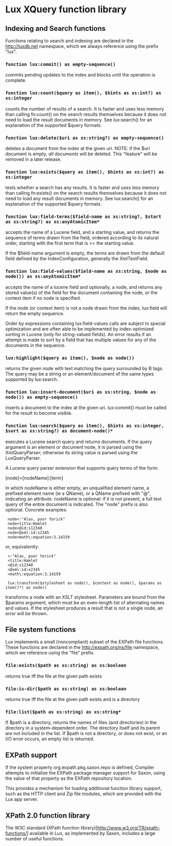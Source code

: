 # Lux XQuery function library #

## Indexing and Search functions ##

Functions relating to search and indexing are declared in the
http://luxdb.net namespace, which we always reference using the prefix
"lux".

### `function lux:commit() as empty-sequence()` ###

commits pending updates to the index and blocks until the operation is complete.

### `function lux:count($query as item(), $hints as xs:int?) as xs:integer` ###

counts the number of results of a search.  It is faster and uses less memory 
than calling fn:count() on the search results themselves because it does not need to load
the result documents in memory.  See lux:search() for an explanation of the supported
$query formats.

### `function lux:delete($uri as xs:string?) as empty-sequence()` ###

deletes a document from the index at the given uri.  NOTE: if the $uri document
is empty, *all documents* will be deleted.  This "feature" will be removed in a later release.

### `function lux:exists($query as item(), $hints as xs:int?) as xs:integer` ###

tests whether a search has any results.  It is faster and uses less memory
than calling fn:exists() on the search results themselves because it does
not need to load any result documents in memory.  See lux:search() for an
explanation of the supported $query formats.

### `function lux:field-terms($field-name as xs:string?, $start as xs:string?) as xs:anyAtomicItem*` ###

accepts the name of a Lucene field, and a starting value, and returns the
sequence of terms drawn from the field, ordered according to its natural
order, starting with the first term that is >= the starting value.

If the $field-name argument is empty, the terms are drawn from the default
field defined by the IndexConfiguration, generally the XmlTextField.

### `function lux:field-values($field-name as xs:string, $node as node()) as xs:anyAtomicItem*` ###

accepts the name of a lucene field and optionally, a node, and returns any
stored value(s) of the field for the document containing the node, or the
context item if no node is specified.

If the node (or context item) is not a node drawn from the index, lux:field
will return the empty sequence.

Order by expressions containing lux:field-values calls are subject to
special optimization and are often able to be implemented by
index-optimized sorting in Lucene (only for string-valued fields).  An
error results if an attempt is made to sort by a field that has multiple
values for any of the documents in the sequence.

### `lux:highlight($query as item(), $node as node())` ###

returns the given node with text matching the query surrounded by B tags.
The query may be a string or an element/document of the same types
supported by lux:search.

### `function lux:insert-document($uri as xs:string, $node as node()) as empty-sequence()` ###

inserts a document to the index at the given uri. lux:commit() must be called for the result
to become visible.

### `function lux:search($query as item(), $hints as xs:integer, $sort as xs:string?) as document-node()*` ###

executes a Lucene search query and returns documents.  If the query
argument is an element or document node, it is parsed using the
XmlQueryParser; otherwise its string value is parsed using the
LuxQueryParser.

A Lucene query parser extension that supports query terms of the form:

  [node]<[nodeName]:[term]

In which nodeName is either empty, an unqualified element name, a prefixed
element name (ie a QName), or a QName prefixed with "@", indicating an
attribute. nodeName is optional: if it is not present, a full text query of
the entire document is indicated.  The "node" prefix is also
optional. Concrete examples:

     node<:"Alas, poor Yorick"
     node<title:Hamlet
     node<@id:s12340
     node<@xml:id:x2345
     node<math\:equation:3.14159
 
or, equivalently:
 
     <:"Alas, poor Yorick"
     <title:Hamlet
     <@id:s12340
     <@xml:id:x2345
     <math\:equation:3.14159

     lux:transform($stylesheet as node(), $context as node(), $params as item()*) as node()

transforms a node with an XSLT stylesheet.  Parameters are bound from the
$params argument, which must be an even-length list of alternating names
and values.  If the stylesheet produces a result that is not a single node,
an error will be thrown.

## File system functions ##

Lux implements a small (noncompliant) subset of the EXPath file functions.
These functions are declared in the http://expath.org/ns/file namespace,
which we reference using the "file" prefix.

### `file:exists($path as xs:string) as xs:boolean` ###

returns true iff the file at the given path exists

### `file:is-dir($path as xs:string) as xs:boolean` ###

returns true iff the file at the given path exists and is a directory

### `file:list($path as xs:string) as xs:string*` ###

If $path is a directory, returns the names of files (and directories) in
the directory in a system-dependent order. The directory itself and its
parent are not included in the list.  If $path is not a directory, or does
not exist, or an I/O error occurs, an empty list is returned.

## EXPath support ##

If the system property org.expath.pkg.saxon.repo is defined, Compiler
attempts to initialize the EXPath package manager support for Saxon, using
the value of that property as the EXPath repository location.

This provides a mechanism for loading additional function library support,
such as the HTTP client and Zip file modules, which are provided with the
Lux app server.

## XPath 2.0 function library ##

The W3C standard (XPath function
library)[http://www.w3.org/TR/xpath-functions/] available in Lux, as
implemented by Saxon, includes a large number of useful functions.


